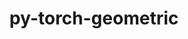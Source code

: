 ---
title: "py-torch-geometric"
layout: cache
categories: [package, develop]
meta: {"versions": ["2.1.0.post1"], "compilers": ["apple-clang@=14.0.0", "apple-clang@=14.0.3", "gcc@=11.3.0", "gcc@=7.3.1"], "oss": ["amzn2", "ubuntu22.04", "ventura"], "platforms": ["darwin", "linux"], "targets": ["aarch64", "ivybridge", "x86_64_v3", "x86_64_v4"], "stacks": ["ml-darwin-aarch64-mps", "ml-linux-x86_64-cpu", "ml-linux-x86_64-cuda", "root"], "num_specs": 79, "num_specs_by_stack": {"root": 79, "ml-darwin-aarch64-mps": 10, "ml-linux-x86_64-cpu": 18, "ml-linux-x86_64-cuda": 23}}
spec_details: [{"hash": "4mht6eundhnles5o2uv5iw5qr5jsrvwu", "compiler": "apple-clang@=14.0.0", "versions": ["2.1.0.post1"], "os": "ventura", "platform": "darwin", "target": "aarch64", "variants": ["build_system=python_pip", "~cuda"], "stacks": ["root", "ml-darwin-aarch64-mps"], "size": "-", "tarball": "https://binaries.spack.io/develop/build_cache/darwin-ventura-aarch64/apple-clang-14.0.0/py-torch-geometric-2.1.0.post1/darwin-ventura-aarch64-apple-clang-14.0.0-py-torch-geometric-2.1.0.post1-4mht6eundhnles5o2uv5iw5qr5jsrvwu.spack"}, {"hash": "obgv6v3fjjwtsndza44cskkqzmpccawl", "compiler": "apple-clang@=14.0.0", "versions": ["2.1.0.post1"], "os": "ventura", "platform": "darwin", "target": "aarch64", "variants": ["build_system=python_pip", "~cuda"], "stacks": ["root", "ml-darwin-aarch64-mps"], "size": "-", "tarball": "https://binaries.spack.io/develop/build_cache/darwin-ventura-aarch64/apple-clang-14.0.0/py-torch-geometric-2.1.0.post1/darwin-ventura-aarch64-apple-clang-14.0.0-py-torch-geometric-2.1.0.post1-obgv6v3fjjwtsndza44cskkqzmpccawl.spack"}, {"hash": "gm5zpim7pybhw6lduh776wbhvp6lfann", "compiler": "apple-clang@=14.0.3", "versions": ["2.1.0.post1"], "os": "ventura", "platform": "darwin", "target": "aarch64", "variants": ["build_system=python_pip", "~cuda"], "stacks": ["root", "ml-darwin-aarch64-mps"], "size": "-", "tarball": "https://binaries.spack.io/develop/build_cache/darwin-ventura-aarch64/apple-clang-14.0.3/py-torch-geometric-2.1.0.post1/darwin-ventura-aarch64-apple-clang-14.0.3-py-torch-geometric-2.1.0.post1-gm5zpim7pybhw6lduh776wbhvp6lfann.spack"}, {"hash": "mcn4z7ztke5il6wlce5avm5veessemhx", "compiler": "apple-clang@=14.0.3", "versions": ["2.1.0.post1"], "os": "ventura", "platform": "darwin", "target": "aarch64", "variants": ["build_system=python_pip", "~cuda"], "stacks": ["root", "ml-darwin-aarch64-mps"], "size": "-", "tarball": "https://binaries.spack.io/develop/build_cache/darwin-ventura-aarch64/apple-clang-14.0.3/py-torch-geometric-2.1.0.post1/darwin-ventura-aarch64-apple-clang-14.0.3-py-torch-geometric-2.1.0.post1-mcn4z7ztke5il6wlce5avm5veessemhx.spack"}, {"hash": "52wdow6wqfwea2qazllyqbtywuv2dbpk", "compiler": "apple-clang@=14.0.3", "versions": ["2.1.0.post1"], "os": "ventura", "platform": "darwin", "target": "aarch64", "variants": ["build_system=python_pip", "~cuda"], "stacks": ["root", "ml-darwin-aarch64-mps"], "size": "-", "tarball": "https://binaries.spack.io/develop/build_cache/darwin-ventura-aarch64/apple-clang-14.0.3/py-torch-geometric-2.1.0.post1/darwin-ventura-aarch64-apple-clang-14.0.3-py-torch-geometric-2.1.0.post1-52wdow6wqfwea2qazllyqbtywuv2dbpk.spack"}, {"hash": "3q6yhhsrecw4m4zlbp6zz4cfytqzompa", "compiler": "apple-clang@=14.0.3", "versions": ["2.1.0.post1"], "os": "ventura", "platform": "darwin", "target": "aarch64", "variants": ["build_system=python_pip", "~cuda"], "stacks": ["root", "ml-darwin-aarch64-mps"], "size": "-", "tarball": "https://binaries.spack.io/develop/build_cache/darwin-ventura-aarch64/apple-clang-14.0.3/py-torch-geometric-2.1.0.post1/darwin-ventura-aarch64-apple-clang-14.0.3-py-torch-geometric-2.1.0.post1-3q6yhhsrecw4m4zlbp6zz4cfytqzompa.spack"}, {"hash": "l5bxvh2qarp6na3pgntgjyifgglvdbgy", "compiler": "apple-clang@=14.0.3", "versions": ["2.1.0.post1"], "os": "ventura", "platform": "darwin", "target": "aarch64", "variants": ["build_system=python_pip", "~cuda"], "stacks": ["root", "ml-darwin-aarch64-mps"], "size": "-", "tarball": "https://binaries.spack.io/develop/build_cache/darwin-ventura-aarch64/apple-clang-14.0.3/py-torch-geometric-2.1.0.post1/darwin-ventura-aarch64-apple-clang-14.0.3-py-torch-geometric-2.1.0.post1-l5bxvh2qarp6na3pgntgjyifgglvdbgy.spack"}, {"hash": "zfg3oobdhkh3zchjjna3hlwxymd3c2py", "compiler": "apple-clang@=14.0.3", "versions": ["2.1.0.post1"], "os": "ventura", "platform": "darwin", "target": "aarch64", "variants": ["build_system=python_pip", "~cuda"], "stacks": ["root", "ml-darwin-aarch64-mps"], "size": "-", "tarball": "https://binaries.spack.io/develop/build_cache/darwin-ventura-aarch64/apple-clang-14.0.3/py-torch-geometric-2.1.0.post1/darwin-ventura-aarch64-apple-clang-14.0.3-py-torch-geometric-2.1.0.post1-zfg3oobdhkh3zchjjna3hlwxymd3c2py.spack"}, {"hash": "yvq7fbsmxletj2qubqhemhxdryjpwqiv", "compiler": "apple-clang@=14.0.3", "versions": ["2.1.0.post1"], "os": "ventura", "platform": "darwin", "target": "aarch64", "variants": ["build_system=python_pip", "~cuda"], "stacks": ["root", "ml-darwin-aarch64-mps"], "size": "-", "tarball": "https://binaries.spack.io/develop/build_cache/darwin-ventura-aarch64/apple-clang-14.0.3/py-torch-geometric-2.1.0.post1/darwin-ventura-aarch64-apple-clang-14.0.3-py-torch-geometric-2.1.0.post1-yvq7fbsmxletj2qubqhemhxdryjpwqiv.spack"}, {"hash": "lgxqocn56lztgrsdajsnxwhcu2usmxwv", "compiler": "apple-clang@=14.0.3", "versions": ["2.1.0.post1"], "os": "ventura", "platform": "darwin", "target": "aarch64", "variants": ["build_system=python_pip", "~cuda"], "stacks": ["root", "ml-darwin-aarch64-mps"], "size": "-", "tarball": "https://binaries.spack.io/develop/build_cache/darwin-ventura-aarch64/apple-clang-14.0.3/py-torch-geometric-2.1.0.post1/darwin-ventura-aarch64-apple-clang-14.0.3-py-torch-geometric-2.1.0.post1-lgxqocn56lztgrsdajsnxwhcu2usmxwv.spack"}, {"hash": "ojhi5nyett7abv2uvundoiu2nn274xq5", "compiler": "gcc@=7.3.1", "versions": ["2.1.0.post1"], "os": "amzn2", "platform": "linux", "target": "ivybridge", "variants": ["build_system=python_pip", "~cuda"], "stacks": ["root"], "size": "-", "tarball": "https://binaries.spack.io/develop/build_cache/linux-amzn2-ivybridge/gcc-7.3.1/py-torch-geometric-2.1.0.post1/linux-amzn2-ivybridge-gcc-7.3.1-py-torch-geometric-2.1.0.post1-ojhi5nyett7abv2uvundoiu2nn274xq5.spack"}, {"hash": "oq6pcethrjw5ibgqifhcw3nzyg3ka6ui", "compiler": "gcc@=7.3.1", "versions": ["2.1.0.post1"], "os": "amzn2", "platform": "linux", "target": "ivybridge", "variants": ["build_system=python_pip", "+cuda"], "stacks": ["root"], "size": "-", "tarball": "https://binaries.spack.io/develop/build_cache/linux-amzn2-ivybridge/gcc-7.3.1/py-torch-geometric-2.1.0.post1/linux-amzn2-ivybridge-gcc-7.3.1-py-torch-geometric-2.1.0.post1-oq6pcethrjw5ibgqifhcw3nzyg3ka6ui.spack"}, {"hash": "hqsephojmtlb7vv2rx2ujsd5t2z2tb75", "compiler": "gcc@=7.3.1", "versions": ["2.1.0.post1"], "os": "amzn2", "platform": "linux", "target": "ivybridge", "variants": ["build_system=python_pip", "+cuda"], "stacks": ["root"], "size": "-", "tarball": "https://binaries.spack.io/develop/build_cache/linux-amzn2-ivybridge/gcc-7.3.1/py-torch-geometric-2.1.0.post1/linux-amzn2-ivybridge-gcc-7.3.1-py-torch-geometric-2.1.0.post1-hqsephojmtlb7vv2rx2ujsd5t2z2tb75.spack"}, {"hash": "nc2xxrpiwufpx6z4cmt4ctolosrvfjfm", "compiler": "gcc@=7.3.1", "versions": ["2.1.0.post1"], "os": "amzn2", "platform": "linux", "target": "ivybridge", "variants": ["build_system=python_pip", "+cuda"], "stacks": ["root"], "size": "-", "tarball": "https://binaries.spack.io/develop/build_cache/linux-amzn2-ivybridge/gcc-7.3.1/py-torch-geometric-2.1.0.post1/linux-amzn2-ivybridge-gcc-7.3.1-py-torch-geometric-2.1.0.post1-nc2xxrpiwufpx6z4cmt4ctolosrvfjfm.spack"}, {"hash": "qndzbxpekh6ohdzlec57c6z5cz5ewf3z", "compiler": "gcc@=7.3.1", "versions": ["2.1.0.post1"], "os": "amzn2", "platform": "linux", "target": "ivybridge", "variants": ["build_system=python_pip", "~cuda"], "stacks": ["root"], "size": "-", "tarball": "https://binaries.spack.io/develop/build_cache/linux-amzn2-ivybridge/gcc-7.3.1/py-torch-geometric-2.1.0.post1/linux-amzn2-ivybridge-gcc-7.3.1-py-torch-geometric-2.1.0.post1-qndzbxpekh6ohdzlec57c6z5cz5ewf3z.spack"}, {"hash": "vanlcqkrjxp3sajcj4h2bpdminrxisfq", "compiler": "gcc@=7.3.1", "versions": ["2.1.0.post1"], "os": "amzn2", "platform": "linux", "target": "ivybridge", "variants": ["build_system=python_pip", "~cuda"], "stacks": ["root"], "size": "-", "tarball": "https://binaries.spack.io/develop/build_cache/linux-amzn2-ivybridge/gcc-7.3.1/py-torch-geometric-2.1.0.post1/linux-amzn2-ivybridge-gcc-7.3.1-py-torch-geometric-2.1.0.post1-vanlcqkrjxp3sajcj4h2bpdminrxisfq.spack"}, {"hash": "3wxtnyjxelunck6jl7kfdrt4ah6dsdyd", "compiler": "gcc@=7.3.1", "versions": ["2.1.0.post1"], "os": "amzn2", "platform": "linux", "target": "ivybridge", "variants": ["build_system=python_pip", "+cuda"], "stacks": ["root"], "size": "-", "tarball": "https://binaries.spack.io/develop/build_cache/linux-amzn2-ivybridge/gcc-7.3.1/py-torch-geometric-2.1.0.post1/linux-amzn2-ivybridge-gcc-7.3.1-py-torch-geometric-2.1.0.post1-3wxtnyjxelunck6jl7kfdrt4ah6dsdyd.spack"}, {"hash": "rugnuwin4ggpobsuxci3yktx7etd3fam", "compiler": "gcc@=7.3.1", "versions": ["2.1.0.post1"], "os": "amzn2", "platform": "linux", "target": "x86_64_v3", "variants": ["build_system=python_pip", "~cuda"], "stacks": ["root"], "size": "-", "tarball": "https://binaries.spack.io/develop/build_cache/linux-amzn2-x86_64_v3/gcc-7.3.1/py-torch-geometric-2.1.0.post1/linux-amzn2-x86_64_v3-gcc-7.3.1-py-torch-geometric-2.1.0.post1-rugnuwin4ggpobsuxci3yktx7etd3fam.spack"}, {"hash": "otdnu6oxxq6acmwhpuhshcguhu73q66m", "compiler": "gcc@=7.3.1", "versions": ["2.1.0.post1"], "os": "amzn2", "platform": "linux", "target": "x86_64_v3", "variants": ["build_system=python_pip", "+cuda"], "stacks": ["root"], "size": "-", "tarball": "https://binaries.spack.io/develop/build_cache/linux-amzn2-x86_64_v3/gcc-7.3.1/py-torch-geometric-2.1.0.post1/linux-amzn2-x86_64_v3-gcc-7.3.1-py-torch-geometric-2.1.0.post1-otdnu6oxxq6acmwhpuhshcguhu73q66m.spack"}, {"hash": "whjnitc3jrv3pnxzzc2dztoqpyupdowv", "compiler": "gcc@=7.3.1", "versions": ["2.1.0.post1"], "os": "amzn2", "platform": "linux", "target": "x86_64_v3", "variants": ["build_system=python_pip", "~cuda"], "stacks": ["root"], "size": "-", "tarball": "https://binaries.spack.io/develop/build_cache/linux-amzn2-x86_64_v3/gcc-7.3.1/py-torch-geometric-2.1.0.post1/linux-amzn2-x86_64_v3-gcc-7.3.1-py-torch-geometric-2.1.0.post1-whjnitc3jrv3pnxzzc2dztoqpyupdowv.spack"}, {"hash": "mwxaf4lztruu7fgiqzbkqnnrf3zlqskp", "compiler": "gcc@=7.3.1", "versions": ["2.1.0.post1"], "os": "amzn2", "platform": "linux", "target": "x86_64_v3", "variants": ["build_system=python_pip", "~cuda"], "stacks": ["root", "ml-linux-x86_64-cpu"], "size": "-", "tarball": "https://binaries.spack.io/develop/build_cache/linux-amzn2-x86_64_v3/gcc-7.3.1/py-torch-geometric-2.1.0.post1/linux-amzn2-x86_64_v3-gcc-7.3.1-py-torch-geometric-2.1.0.post1-mwxaf4lztruu7fgiqzbkqnnrf3zlqskp.spack"}, {"hash": "bmloh4um3mbug2c457yjjy65mss3tar4", "compiler": "gcc@=7.3.1", "versions": ["2.1.0.post1"], "os": "amzn2", "platform": "linux", "target": "x86_64_v3", "variants": ["~cuda"], "stacks": ["root"], "size": "-", "tarball": "https://binaries.spack.io/develop/build_cache/linux-amzn2-x86_64_v3/gcc-7.3.1/py-torch-geometric-2.1.0.post1/linux-amzn2-x86_64_v3-gcc-7.3.1-py-torch-geometric-2.1.0.post1-bmloh4um3mbug2c457yjjy65mss3tar4.spack"}, {"hash": "kv37pv35we6fezoa2nn3d7ujz6cw2hqh", "compiler": "gcc@=7.3.1", "versions": ["2.1.0.post1"], "os": "amzn2", "platform": "linux", "target": "x86_64_v3", "variants": ["build_system=python_pip", "+cuda"], "stacks": ["root", "ml-linux-x86_64-cuda"], "size": "-", "tarball": "https://binaries.spack.io/develop/build_cache/linux-amzn2-x86_64_v3/gcc-7.3.1/py-torch-geometric-2.1.0.post1/linux-amzn2-x86_64_v3-gcc-7.3.1-py-torch-geometric-2.1.0.post1-kv37pv35we6fezoa2nn3d7ujz6cw2hqh.spack"}, {"hash": "2dme4ep7vz7q27yi6uppv6mgnkcuhuz7", "compiler": "gcc@=7.3.1", "versions": ["2.1.0.post1"], "os": "amzn2", "platform": "linux", "target": "x86_64_v3", "variants": ["build_system=python_pip", "+cuda"], "stacks": ["root"], "size": "-", "tarball": "https://binaries.spack.io/develop/build_cache/linux-amzn2-x86_64_v3/gcc-7.3.1/py-torch-geometric-2.1.0.post1/linux-amzn2-x86_64_v3-gcc-7.3.1-py-torch-geometric-2.1.0.post1-2dme4ep7vz7q27yi6uppv6mgnkcuhuz7.spack"}, {"hash": "k2ux2krt5tjtnq5z7ju5vkxjjvkjogxb", "compiler": "gcc@=7.3.1", "versions": ["2.1.0.post1"], "os": "amzn2", "platform": "linux", "target": "x86_64_v3", "variants": ["build_system=python_pip", "~cuda"], "stacks": ["root"], "size": "-", "tarball": "https://binaries.spack.io/develop/build_cache/linux-amzn2-x86_64_v3/gcc-7.3.1/py-torch-geometric-2.1.0.post1/linux-amzn2-x86_64_v3-gcc-7.3.1-py-torch-geometric-2.1.0.post1-k2ux2krt5tjtnq5z7ju5vkxjjvkjogxb.spack"}, {"hash": "2cxs3mt3bf3ql5gd7z73bmw3b2l5oiza", "compiler": "gcc@=7.3.1", "versions": ["2.1.0.post1"], "os": "amzn2", "platform": "linux", "target": "x86_64_v3", "variants": ["build_system=python_pip", "~cuda"], "stacks": ["root"], "size": "-", "tarball": "https://binaries.spack.io/develop/build_cache/linux-amzn2-x86_64_v3/gcc-7.3.1/py-torch-geometric-2.1.0.post1/linux-amzn2-x86_64_v3-gcc-7.3.1-py-torch-geometric-2.1.0.post1-2cxs3mt3bf3ql5gd7z73bmw3b2l5oiza.spack"}, {"hash": "j2c4cjhjazeauwt35ah5s7e63qnsoqro", "compiler": "gcc@=7.3.1", "versions": ["2.1.0.post1"], "os": "amzn2", "platform": "linux", "target": "x86_64_v3", "variants": ["build_system=python_pip", "+cuda"], "stacks": ["root"], "size": "-", "tarball": "https://binaries.spack.io/develop/build_cache/linux-amzn2-x86_64_v3/gcc-7.3.1/py-torch-geometric-2.1.0.post1/linux-amzn2-x86_64_v3-gcc-7.3.1-py-torch-geometric-2.1.0.post1-j2c4cjhjazeauwt35ah5s7e63qnsoqro.spack"}, {"hash": "knepwknnie5ojmplhgbn2nh33n7gt5bp", "compiler": "gcc@=7.3.1", "versions": ["2.1.0.post1"], "os": "amzn2", "platform": "linux", "target": "x86_64_v3", "variants": ["build_system=python_pip", "+cuda"], "stacks": ["root"], "size": "-", "tarball": "https://binaries.spack.io/develop/build_cache/linux-amzn2-x86_64_v3/gcc-7.3.1/py-torch-geometric-2.1.0.post1/linux-amzn2-x86_64_v3-gcc-7.3.1-py-torch-geometric-2.1.0.post1-knepwknnie5ojmplhgbn2nh33n7gt5bp.spack"}, {"hash": "4u2ftolfbaltzeabgtn4ky7lexok3krj", "compiler": "gcc@=7.3.1", "versions": ["2.1.0.post1"], "os": "amzn2", "platform": "linux", "target": "x86_64_v3", "variants": ["build_system=python_pip", "+cuda"], "stacks": ["root"], "size": "-", "tarball": "https://binaries.spack.io/develop/build_cache/linux-amzn2-x86_64_v3/gcc-7.3.1/py-torch-geometric-2.1.0.post1/linux-amzn2-x86_64_v3-gcc-7.3.1-py-torch-geometric-2.1.0.post1-4u2ftolfbaltzeabgtn4ky7lexok3krj.spack"}, {"hash": "lrblxdre4zagrz57vv5od5ktfirjrxju", "compiler": "gcc@=7.3.1", "versions": ["2.1.0.post1"], "os": "amzn2", "platform": "linux", "target": "x86_64_v3", "variants": ["build_system=python_pip", "~cuda"], "stacks": ["root"], "size": "-", "tarball": "https://binaries.spack.io/develop/build_cache/linux-amzn2-x86_64_v3/gcc-7.3.1/py-torch-geometric-2.1.0.post1/linux-amzn2-x86_64_v3-gcc-7.3.1-py-torch-geometric-2.1.0.post1-lrblxdre4zagrz57vv5od5ktfirjrxju.spack"}, {"hash": "zdch2eok2sh4iav5schyho5wopuu4dh4", "compiler": "gcc@=7.3.1", "versions": ["2.1.0.post1"], "os": "amzn2", "platform": "linux", "target": "x86_64_v3", "variants": ["~cuda"], "stacks": ["root"], "size": "-", "tarball": "https://binaries.spack.io/develop/build_cache/linux-amzn2-x86_64_v3/gcc-7.3.1/py-torch-geometric-2.1.0.post1/linux-amzn2-x86_64_v3-gcc-7.3.1-py-torch-geometric-2.1.0.post1-zdch2eok2sh4iav5schyho5wopuu4dh4.spack"}, {"hash": "scshlmianhvgpe73vtuy6jwkcslijrah", "compiler": "gcc@=7.3.1", "versions": ["2.1.0.post1"], "os": "amzn2", "platform": "linux", "target": "x86_64_v3", "variants": ["build_system=python_pip", "~cuda"], "stacks": ["root"], "size": "-", "tarball": "https://binaries.spack.io/develop/build_cache/linux-amzn2-x86_64_v3/gcc-7.3.1/py-torch-geometric-2.1.0.post1/linux-amzn2-x86_64_v3-gcc-7.3.1-py-torch-geometric-2.1.0.post1-scshlmianhvgpe73vtuy6jwkcslijrah.spack"}, {"hash": "xtvlzglddsdgtdmpwa55pn3tvrwi5mcy", "compiler": "gcc@=7.3.1", "versions": ["2.1.0.post1"], "os": "amzn2", "platform": "linux", "target": "x86_64_v3", "variants": ["build_system=python_pip", "~cuda"], "stacks": ["root"], "size": "-", "tarball": "https://binaries.spack.io/develop/build_cache/linux-amzn2-x86_64_v3/gcc-7.3.1/py-torch-geometric-2.1.0.post1/linux-amzn2-x86_64_v3-gcc-7.3.1-py-torch-geometric-2.1.0.post1-xtvlzglddsdgtdmpwa55pn3tvrwi5mcy.spack"}, {"hash": "m5og7eswuuzo6kicbhv5vto7sspops4v", "compiler": "gcc@=7.3.1", "versions": ["2.1.0.post1"], "os": "amzn2", "platform": "linux", "target": "x86_64_v3", "variants": ["build_system=python_pip", "+cuda"], "stacks": ["root"], "size": "-", "tarball": "https://binaries.spack.io/develop/build_cache/linux-amzn2-x86_64_v3/gcc-7.3.1/py-torch-geometric-2.1.0.post1/linux-amzn2-x86_64_v3-gcc-7.3.1-py-torch-geometric-2.1.0.post1-m5og7eswuuzo6kicbhv5vto7sspops4v.spack"}, {"hash": "kwu4xc5nctjy4qlnqmgj6lum2tzo3vmd", "compiler": "gcc@=7.3.1", "versions": ["2.1.0.post1"], "os": "amzn2", "platform": "linux", "target": "x86_64_v3", "variants": ["+cuda"], "stacks": ["root"], "size": "-", "tarball": "https://binaries.spack.io/develop/build_cache/linux-amzn2-x86_64_v3/gcc-7.3.1/py-torch-geometric-2.1.0.post1/linux-amzn2-x86_64_v3-gcc-7.3.1-py-torch-geometric-2.1.0.post1-kwu4xc5nctjy4qlnqmgj6lum2tzo3vmd.spack"}, {"hash": "wkbtojrbdss5fnrehaye43dthmckqjmm", "compiler": "gcc@=7.3.1", "versions": ["2.1.0.post1"], "os": "amzn2", "platform": "linux", "target": "x86_64_v3", "variants": ["build_system=python_pip", "~cuda"], "stacks": ["root"], "size": "-", "tarball": "https://binaries.spack.io/develop/build_cache/linux-amzn2-x86_64_v3/gcc-7.3.1/py-torch-geometric-2.1.0.post1/linux-amzn2-x86_64_v3-gcc-7.3.1-py-torch-geometric-2.1.0.post1-wkbtojrbdss5fnrehaye43dthmckqjmm.spack"}, {"hash": "yetsotnhkm4pyz2ud5m6nfee4xmq5yhq", "compiler": "gcc@=7.3.1", "versions": ["2.1.0.post1"], "os": "amzn2", "platform": "linux", "target": "x86_64_v3", "variants": ["build_system=python_pip", "+cuda"], "stacks": ["root"], "size": "-", "tarball": "https://binaries.spack.io/develop/build_cache/linux-amzn2-x86_64_v3/gcc-7.3.1/py-torch-geometric-2.1.0.post1/linux-amzn2-x86_64_v3-gcc-7.3.1-py-torch-geometric-2.1.0.post1-yetsotnhkm4pyz2ud5m6nfee4xmq5yhq.spack"}, {"hash": "uwurwg4svzopabkhwecyz33kdehwzmms", "compiler": "gcc@=7.3.1", "versions": ["2.1.0.post1"], "os": "amzn2", "platform": "linux", "target": "x86_64_v3", "variants": ["build_system=python_pip", "+cuda"], "stacks": ["root"], "size": "-", "tarball": "https://binaries.spack.io/develop/build_cache/linux-amzn2-x86_64_v3/gcc-7.3.1/py-torch-geometric-2.1.0.post1/linux-amzn2-x86_64_v3-gcc-7.3.1-py-torch-geometric-2.1.0.post1-uwurwg4svzopabkhwecyz33kdehwzmms.spack"}, {"hash": "5fhdlgxnxto3vrao5jpcehedkhzycndv", "compiler": "gcc@=7.3.1", "versions": ["2.1.0.post1"], "os": "amzn2", "platform": "linux", "target": "x86_64_v4", "variants": ["+cuda"], "stacks": ["root"], "size": "-", "tarball": "https://binaries.spack.io/develop/build_cache/linux-amzn2-x86_64_v4/gcc-7.3.1/py-torch-geometric-2.1.0.post1/linux-amzn2-x86_64_v4-gcc-7.3.1-py-torch-geometric-2.1.0.post1-5fhdlgxnxto3vrao5jpcehedkhzycndv.spack"}, {"hash": "rjd7cwabwnxwgvlmrgb2mmumfinlxz2f", "compiler": "gcc@=7.3.1", "versions": ["2.1.0.post1"], "os": "amzn2", "platform": "linux", "target": "x86_64_v4", "variants": ["~cuda"], "stacks": ["root"], "size": "-", "tarball": "https://binaries.spack.io/develop/build_cache/linux-amzn2-x86_64_v4/gcc-7.3.1/py-torch-geometric-2.1.0.post1/linux-amzn2-x86_64_v4-gcc-7.3.1-py-torch-geometric-2.1.0.post1-rjd7cwabwnxwgvlmrgb2mmumfinlxz2f.spack"}, {"hash": "5hxkxjhil2ahioxgsp74nw6ky3qumk25", "compiler": "gcc@=11.3.0", "versions": ["2.1.0.post1"], "os": "ubuntu22.04", "platform": "linux", "target": "x86_64_v3", "variants": ["build_system=python_pip", "~cuda"], "stacks": ["root", "ml-linux-x86_64-cpu"], "size": "-", "tarball": "https://binaries.spack.io/develop/build_cache/linux-ubuntu22.04-x86_64_v3/gcc-11.3.0/py-torch-geometric-2.1.0.post1/linux-ubuntu22.04-x86_64_v3-gcc-11.3.0-py-torch-geometric-2.1.0.post1-5hxkxjhil2ahioxgsp74nw6ky3qumk25.spack"}, {"hash": "3vr7xzupqungnw2xclvullngniqrczro", "compiler": "gcc@=11.3.0", "versions": ["2.1.0.post1"], "os": "ubuntu22.04", "platform": "linux", "target": "x86_64_v3", "variants": ["build_system=python_pip", "+cuda"], "stacks": ["root", "ml-linux-x86_64-cuda"], "size": "-", "tarball": "https://binaries.spack.io/develop/build_cache/linux-ubuntu22.04-x86_64_v3/gcc-11.3.0/py-torch-geometric-2.1.0.post1/linux-ubuntu22.04-x86_64_v3-gcc-11.3.0-py-torch-geometric-2.1.0.post1-3vr7xzupqungnw2xclvullngniqrczro.spack"}, {"hash": "rkhptom6v4ifdkslwkm6ifohlsfe4pb7", "compiler": "gcc@=11.3.0", "versions": ["2.1.0.post1"], "os": "ubuntu22.04", "platform": "linux", "target": "x86_64_v3", "variants": ["build_system=python_pip", "+cuda"], "stacks": ["root", "ml-linux-x86_64-cuda"], "size": "-", "tarball": "https://binaries.spack.io/develop/build_cache/linux-ubuntu22.04-x86_64_v3/gcc-11.3.0/py-torch-geometric-2.1.0.post1/linux-ubuntu22.04-x86_64_v3-gcc-11.3.0-py-torch-geometric-2.1.0.post1-rkhptom6v4ifdkslwkm6ifohlsfe4pb7.spack"}, {"hash": "f54jemscc5rvn3rqai6fdk5mf27mzknk", "compiler": "gcc@=11.3.0", "versions": ["2.1.0.post1"], "os": "ubuntu22.04", "platform": "linux", "target": "x86_64_v3", "variants": ["build_system=python_pip", "~cuda"], "stacks": ["root", "ml-linux-x86_64-cpu"], "size": "-", "tarball": "https://binaries.spack.io/develop/build_cache/linux-ubuntu22.04-x86_64_v3/gcc-11.3.0/py-torch-geometric-2.1.0.post1/linux-ubuntu22.04-x86_64_v3-gcc-11.3.0-py-torch-geometric-2.1.0.post1-f54jemscc5rvn3rqai6fdk5mf27mzknk.spack"}, {"hash": "3qjjhvnxya2w65tjixn32az2ry4x6apl", "compiler": "gcc@=11.3.0", "versions": ["2.1.0.post1"], "os": "ubuntu22.04", "platform": "linux", "target": "x86_64_v3", "variants": ["build_system=python_pip", "+cuda"], "stacks": ["root", "ml-linux-x86_64-cuda"], "size": "-", "tarball": "https://binaries.spack.io/develop/build_cache/linux-ubuntu22.04-x86_64_v3/gcc-11.3.0/py-torch-geometric-2.1.0.post1/linux-ubuntu22.04-x86_64_v3-gcc-11.3.0-py-torch-geometric-2.1.0.post1-3qjjhvnxya2w65tjixn32az2ry4x6apl.spack"}, {"hash": "sf5bkkjr2kb5opnwmkuutqcr5peuu32f", "compiler": "gcc@=11.3.0", "versions": ["2.1.0.post1"], "os": "ubuntu22.04", "platform": "linux", "target": "x86_64_v3", "variants": ["build_system=python_pip", "+cuda"], "stacks": ["root", "ml-linux-x86_64-cuda"], "size": "-", "tarball": "https://binaries.spack.io/develop/build_cache/linux-ubuntu22.04-x86_64_v3/gcc-11.3.0/py-torch-geometric-2.1.0.post1/linux-ubuntu22.04-x86_64_v3-gcc-11.3.0-py-torch-geometric-2.1.0.post1-sf5bkkjr2kb5opnwmkuutqcr5peuu32f.spack"}, {"hash": "r32djjxsy4l6ql7w5wylt3zncvbllriq", "compiler": "gcc@=11.3.0", "versions": ["2.1.0.post1"], "os": "ubuntu22.04", "platform": "linux", "target": "x86_64_v3", "variants": ["build_system=python_pip", "+cuda"], "stacks": ["root", "ml-linux-x86_64-cuda"], "size": "-", "tarball": "https://binaries.spack.io/develop/build_cache/linux-ubuntu22.04-x86_64_v3/gcc-11.3.0/py-torch-geometric-2.1.0.post1/linux-ubuntu22.04-x86_64_v3-gcc-11.3.0-py-torch-geometric-2.1.0.post1-r32djjxsy4l6ql7w5wylt3zncvbllriq.spack"}, {"hash": "hbgam5jdpehf7wosdfqvk5lgr2fnflg5", "compiler": "gcc@=11.3.0", "versions": ["2.1.0.post1"], "os": "ubuntu22.04", "platform": "linux", "target": "x86_64_v3", "variants": ["build_system=python_pip", "~cuda"], "stacks": ["root", "ml-linux-x86_64-cpu"], "size": "-", "tarball": "https://binaries.spack.io/develop/build_cache/linux-ubuntu22.04-x86_64_v3/gcc-11.3.0/py-torch-geometric-2.1.0.post1/linux-ubuntu22.04-x86_64_v3-gcc-11.3.0-py-torch-geometric-2.1.0.post1-hbgam5jdpehf7wosdfqvk5lgr2fnflg5.spack"}, {"hash": "673etao7mxrf42tkcktkpla6rqkadppr", "compiler": "gcc@=11.3.0", "versions": ["2.1.0.post1"], "os": "ubuntu22.04", "platform": "linux", "target": "x86_64_v3", "variants": ["build_system=python_pip", "~cuda"], "stacks": ["root", "ml-linux-x86_64-cpu"], "size": "-", "tarball": "https://binaries.spack.io/develop/build_cache/linux-ubuntu22.04-x86_64_v3/gcc-11.3.0/py-torch-geometric-2.1.0.post1/linux-ubuntu22.04-x86_64_v3-gcc-11.3.0-py-torch-geometric-2.1.0.post1-673etao7mxrf42tkcktkpla6rqkadppr.spack"}, {"hash": "veryodunjwnyjhhlw7kcahqidhijwe3x", "compiler": "gcc@=11.3.0", "versions": ["2.1.0.post1"], "os": "ubuntu22.04", "platform": "linux", "target": "x86_64_v3", "variants": ["build_system=python_pip", "+cuda"], "stacks": ["root", "ml-linux-x86_64-cuda"], "size": "-", "tarball": "https://binaries.spack.io/develop/build_cache/linux-ubuntu22.04-x86_64_v3/gcc-11.3.0/py-torch-geometric-2.1.0.post1/linux-ubuntu22.04-x86_64_v3-gcc-11.3.0-py-torch-geometric-2.1.0.post1-veryodunjwnyjhhlw7kcahqidhijwe3x.spack"}, {"hash": "er6xeug4t5m6dzxkb75iejhm6y3orfct", "compiler": "gcc@=11.3.0", "versions": ["2.1.0.post1"], "os": "ubuntu22.04", "platform": "linux", "target": "x86_64_v3", "variants": ["build_system=python_pip", "~cuda"], "stacks": ["root", "ml-linux-x86_64-cpu"], "size": "-", "tarball": "https://binaries.spack.io/develop/build_cache/linux-ubuntu22.04-x86_64_v3/gcc-11.3.0/py-torch-geometric-2.1.0.post1/linux-ubuntu22.04-x86_64_v3-gcc-11.3.0-py-torch-geometric-2.1.0.post1-er6xeug4t5m6dzxkb75iejhm6y3orfct.spack"}, {"hash": "3izwhdjqjj4luo2haytpyrflbecdrju2", "compiler": "gcc@=11.3.0", "versions": ["2.1.0.post1"], "os": "ubuntu22.04", "platform": "linux", "target": "x86_64_v3", "variants": ["build_system=python_pip", "+cuda"], "stacks": ["root", "ml-linux-x86_64-cuda"], "size": "-", "tarball": "https://binaries.spack.io/develop/build_cache/linux-ubuntu22.04-x86_64_v3/gcc-11.3.0/py-torch-geometric-2.1.0.post1/linux-ubuntu22.04-x86_64_v3-gcc-11.3.0-py-torch-geometric-2.1.0.post1-3izwhdjqjj4luo2haytpyrflbecdrju2.spack"}, {"hash": "lhvwqgzrnmhdzlanrz4jiphhj66fbenz", "compiler": "gcc@=11.3.0", "versions": ["2.1.0.post1"], "os": "ubuntu22.04", "platform": "linux", "target": "x86_64_v3", "variants": ["build_system=python_pip", "~cuda"], "stacks": ["root", "ml-linux-x86_64-cpu"], "size": "-", "tarball": "https://binaries.spack.io/develop/build_cache/linux-ubuntu22.04-x86_64_v3/gcc-11.3.0/py-torch-geometric-2.1.0.post1/linux-ubuntu22.04-x86_64_v3-gcc-11.3.0-py-torch-geometric-2.1.0.post1-lhvwqgzrnmhdzlanrz4jiphhj66fbenz.spack"}, {"hash": "77wihxotzpk7ennj3wwhe2k72urgapep", "compiler": "gcc@=11.3.0", "versions": ["2.1.0.post1"], "os": "ubuntu22.04", "platform": "linux", "target": "x86_64_v3", "variants": ["build_system=python_pip", "+cuda"], "stacks": ["root", "ml-linux-x86_64-cuda"], "size": "-", "tarball": "https://binaries.spack.io/develop/build_cache/linux-ubuntu22.04-x86_64_v3/gcc-11.3.0/py-torch-geometric-2.1.0.post1/linux-ubuntu22.04-x86_64_v3-gcc-11.3.0-py-torch-geometric-2.1.0.post1-77wihxotzpk7ennj3wwhe2k72urgapep.spack"}, {"hash": "nxwqhlcf4ohjgupet2g7yawovy4m2hy7", "compiler": "gcc@=11.3.0", "versions": ["2.1.0.post1"], "os": "ubuntu22.04", "platform": "linux", "target": "x86_64_v3", "variants": ["build_system=python_pip", "+cuda"], "stacks": ["root", "ml-linux-x86_64-cuda"], "size": "-", "tarball": "https://binaries.spack.io/develop/build_cache/linux-ubuntu22.04-x86_64_v3/gcc-11.3.0/py-torch-geometric-2.1.0.post1/linux-ubuntu22.04-x86_64_v3-gcc-11.3.0-py-torch-geometric-2.1.0.post1-nxwqhlcf4ohjgupet2g7yawovy4m2hy7.spack"}, {"hash": "5xamp7wxcjqvgvbhxto4iitox6hf3ota", "compiler": "gcc@=11.3.0", "versions": ["2.1.0.post1"], "os": "ubuntu22.04", "platform": "linux", "target": "x86_64_v3", "variants": ["build_system=python_pip", "~cuda"], "stacks": ["root", "ml-linux-x86_64-cpu"], "size": "-", "tarball": "https://binaries.spack.io/develop/build_cache/linux-ubuntu22.04-x86_64_v3/gcc-11.3.0/py-torch-geometric-2.1.0.post1/linux-ubuntu22.04-x86_64_v3-gcc-11.3.0-py-torch-geometric-2.1.0.post1-5xamp7wxcjqvgvbhxto4iitox6hf3ota.spack"}, {"hash": "o55nfwxuplfgxgwjjhsjuwql3d6xtlj4", "compiler": "gcc@=11.3.0", "versions": ["2.1.0.post1"], "os": "ubuntu22.04", "platform": "linux", "target": "x86_64_v3", "variants": ["build_system=python_pip", "+cuda"], "stacks": ["root", "ml-linux-x86_64-cuda"], "size": "-", "tarball": "https://binaries.spack.io/develop/build_cache/linux-ubuntu22.04-x86_64_v3/gcc-11.3.0/py-torch-geometric-2.1.0.post1/linux-ubuntu22.04-x86_64_v3-gcc-11.3.0-py-torch-geometric-2.1.0.post1-o55nfwxuplfgxgwjjhsjuwql3d6xtlj4.spack"}, {"hash": "4eskbwupxglgk77enn4tl65ehlc57fjp", "compiler": "gcc@=11.3.0", "versions": ["2.1.0.post1"], "os": "ubuntu22.04", "platform": "linux", "target": "x86_64_v3", "variants": ["build_system=python_pip", "~cuda"], "stacks": ["root", "ml-linux-x86_64-cpu"], "size": "-", "tarball": "https://binaries.spack.io/develop/build_cache/linux-ubuntu22.04-x86_64_v3/gcc-11.3.0/py-torch-geometric-2.1.0.post1/linux-ubuntu22.04-x86_64_v3-gcc-11.3.0-py-torch-geometric-2.1.0.post1-4eskbwupxglgk77enn4tl65ehlc57fjp.spack"}, {"hash": "nhwko3etv2eda2tfg55jryznvq547qxj", "compiler": "gcc@=11.3.0", "versions": ["2.1.0.post1"], "os": "ubuntu22.04", "platform": "linux", "target": "x86_64_v3", "variants": ["build_system=python_pip", "+cuda"], "stacks": ["root", "ml-linux-x86_64-cuda"], "size": "-", "tarball": "https://binaries.spack.io/develop/build_cache/linux-ubuntu22.04-x86_64_v3/gcc-11.3.0/py-torch-geometric-2.1.0.post1/linux-ubuntu22.04-x86_64_v3-gcc-11.3.0-py-torch-geometric-2.1.0.post1-nhwko3etv2eda2tfg55jryznvq547qxj.spack"}, {"hash": "cbzp56ud7hvxgvwv4tjufs3adnb6koiy", "compiler": "gcc@=11.3.0", "versions": ["2.1.0.post1"], "os": "ubuntu22.04", "platform": "linux", "target": "x86_64_v3", "variants": ["build_system=python_pip", "+cuda"], "stacks": ["root", "ml-linux-x86_64-cuda"], "size": "-", "tarball": "https://binaries.spack.io/develop/build_cache/linux-ubuntu22.04-x86_64_v3/gcc-11.3.0/py-torch-geometric-2.1.0.post1/linux-ubuntu22.04-x86_64_v3-gcc-11.3.0-py-torch-geometric-2.1.0.post1-cbzp56ud7hvxgvwv4tjufs3adnb6koiy.spack"}, {"hash": "hg7xnralide2m5uufr42xstwhwbgtyru", "compiler": "gcc@=11.3.0", "versions": ["2.1.0.post1"], "os": "ubuntu22.04", "platform": "linux", "target": "x86_64_v3", "variants": ["build_system=python_pip", "+cuda"], "stacks": ["root", "ml-linux-x86_64-cuda"], "size": "-", "tarball": "https://binaries.spack.io/develop/build_cache/linux-ubuntu22.04-x86_64_v3/gcc-11.3.0/py-torch-geometric-2.1.0.post1/linux-ubuntu22.04-x86_64_v3-gcc-11.3.0-py-torch-geometric-2.1.0.post1-hg7xnralide2m5uufr42xstwhwbgtyru.spack"}, {"hash": "6yco7hybtw6kttbbnuxa32btcde43agm", "compiler": "gcc@=11.3.0", "versions": ["2.1.0.post1"], "os": "ubuntu22.04", "platform": "linux", "target": "x86_64_v3", "variants": ["build_system=python_pip", "+cuda"], "stacks": ["root", "ml-linux-x86_64-cuda"], "size": "-", "tarball": "https://binaries.spack.io/develop/build_cache/linux-ubuntu22.04-x86_64_v3/gcc-11.3.0/py-torch-geometric-2.1.0.post1/linux-ubuntu22.04-x86_64_v3-gcc-11.3.0-py-torch-geometric-2.1.0.post1-6yco7hybtw6kttbbnuxa32btcde43agm.spack"}, {"hash": "px7hlrzh4dotuz56h72ffqcklchstpvj", "compiler": "gcc@=11.3.0", "versions": ["2.1.0.post1"], "os": "ubuntu22.04", "platform": "linux", "target": "x86_64_v3", "variants": ["build_system=python_pip", "+cuda"], "stacks": ["root", "ml-linux-x86_64-cuda"], "size": "-", "tarball": "https://binaries.spack.io/develop/build_cache/linux-ubuntu22.04-x86_64_v3/gcc-11.3.0/py-torch-geometric-2.1.0.post1/linux-ubuntu22.04-x86_64_v3-gcc-11.3.0-py-torch-geometric-2.1.0.post1-px7hlrzh4dotuz56h72ffqcklchstpvj.spack"}, {"hash": "6xvhkxmwofbqbcuvy6xy7u77diwbkplc", "compiler": "gcc@=11.3.0", "versions": ["2.1.0.post1"], "os": "ubuntu22.04", "platform": "linux", "target": "x86_64_v3", "variants": ["build_system=python_pip", "+cuda"], "stacks": ["root", "ml-linux-x86_64-cuda"], "size": "-", "tarball": "https://binaries.spack.io/develop/build_cache/linux-ubuntu22.04-x86_64_v3/gcc-11.3.0/py-torch-geometric-2.1.0.post1/linux-ubuntu22.04-x86_64_v3-gcc-11.3.0-py-torch-geometric-2.1.0.post1-6xvhkxmwofbqbcuvy6xy7u77diwbkplc.spack"}, {"hash": "j7lsklcwuiu53iorctbr2d6wctijxobr", "compiler": "gcc@=11.3.0", "versions": ["2.1.0.post1"], "os": "ubuntu22.04", "platform": "linux", "target": "x86_64_v3", "variants": ["build_system=python_pip", "~cuda"], "stacks": ["root", "ml-linux-x86_64-cpu"], "size": "-", "tarball": "https://binaries.spack.io/develop/build_cache/linux-ubuntu22.04-x86_64_v3/gcc-11.3.0/py-torch-geometric-2.1.0.post1/linux-ubuntu22.04-x86_64_v3-gcc-11.3.0-py-torch-geometric-2.1.0.post1-j7lsklcwuiu53iorctbr2d6wctijxobr.spack"}, {"hash": "erm7a7culfgp5kjv4wmmevdkskodvsfd", "compiler": "gcc@=11.3.0", "versions": ["2.1.0.post1"], "os": "ubuntu22.04", "platform": "linux", "target": "x86_64_v3", "variants": ["build_system=python_pip", "+cuda"], "stacks": ["root", "ml-linux-x86_64-cuda"], "size": "-", "tarball": "https://binaries.spack.io/develop/build_cache/linux-ubuntu22.04-x86_64_v3/gcc-11.3.0/py-torch-geometric-2.1.0.post1/linux-ubuntu22.04-x86_64_v3-gcc-11.3.0-py-torch-geometric-2.1.0.post1-erm7a7culfgp5kjv4wmmevdkskodvsfd.spack"}, {"hash": "rpviojdycj7rd5zyh7oyzrm76u3pco52", "compiler": "gcc@=11.3.0", "versions": ["2.1.0.post1"], "os": "ubuntu22.04", "platform": "linux", "target": "x86_64_v3", "variants": ["build_system=python_pip", "~cuda"], "stacks": ["root", "ml-linux-x86_64-cpu"], "size": "-", "tarball": "https://binaries.spack.io/develop/build_cache/linux-ubuntu22.04-x86_64_v3/gcc-11.3.0/py-torch-geometric-2.1.0.post1/linux-ubuntu22.04-x86_64_v3-gcc-11.3.0-py-torch-geometric-2.1.0.post1-rpviojdycj7rd5zyh7oyzrm76u3pco52.spack"}, {"hash": "tbmgmjjaaqsucevdhhrec76hjiipjaal", "compiler": "gcc@=11.3.0", "versions": ["2.1.0.post1"], "os": "ubuntu22.04", "platform": "linux", "target": "x86_64_v3", "variants": ["build_system=python_pip", "~cuda"], "stacks": ["root", "ml-linux-x86_64-cpu"], "size": "-", "tarball": "https://binaries.spack.io/develop/build_cache/linux-ubuntu22.04-x86_64_v3/gcc-11.3.0/py-torch-geometric-2.1.0.post1/linux-ubuntu22.04-x86_64_v3-gcc-11.3.0-py-torch-geometric-2.1.0.post1-tbmgmjjaaqsucevdhhrec76hjiipjaal.spack"}, {"hash": "swxz6tkmcwayyu76l443osvjzbrfmgvj", "compiler": "gcc@=11.3.0", "versions": ["2.1.0.post1"], "os": "ubuntu22.04", "platform": "linux", "target": "x86_64_v3", "variants": ["build_system=python_pip", "+cuda"], "stacks": ["root", "ml-linux-x86_64-cuda"], "size": "-", "tarball": "https://binaries.spack.io/develop/build_cache/linux-ubuntu22.04-x86_64_v3/gcc-11.3.0/py-torch-geometric-2.1.0.post1/linux-ubuntu22.04-x86_64_v3-gcc-11.3.0-py-torch-geometric-2.1.0.post1-swxz6tkmcwayyu76l443osvjzbrfmgvj.spack"}, {"hash": "zxukkd4ir2axjgjglkq54omyidlyy3jm", "compiler": "gcc@=11.3.0", "versions": ["2.1.0.post1"], "os": "ubuntu22.04", "platform": "linux", "target": "x86_64_v3", "variants": ["build_system=python_pip", "~cuda"], "stacks": ["root", "ml-linux-x86_64-cpu"], "size": "-", "tarball": "https://binaries.spack.io/develop/build_cache/linux-ubuntu22.04-x86_64_v3/gcc-11.3.0/py-torch-geometric-2.1.0.post1/linux-ubuntu22.04-x86_64_v3-gcc-11.3.0-py-torch-geometric-2.1.0.post1-zxukkd4ir2axjgjglkq54omyidlyy3jm.spack"}, {"hash": "vufp7r2pv2eiqsi5xclewzuq2dpjn43r", "compiler": "gcc@=11.3.0", "versions": ["2.1.0.post1"], "os": "ubuntu22.04", "platform": "linux", "target": "x86_64_v3", "variants": ["build_system=python_pip", "+cuda"], "stacks": ["root", "ml-linux-x86_64-cuda"], "size": "-", "tarball": "https://binaries.spack.io/develop/build_cache/linux-ubuntu22.04-x86_64_v3/gcc-11.3.0/py-torch-geometric-2.1.0.post1/linux-ubuntu22.04-x86_64_v3-gcc-11.3.0-py-torch-geometric-2.1.0.post1-vufp7r2pv2eiqsi5xclewzuq2dpjn43r.spack"}, {"hash": "sl2agzvmckpuehc572boxcnrp4hwltpb", "compiler": "gcc@=11.3.0", "versions": ["2.1.0.post1"], "os": "ubuntu22.04", "platform": "linux", "target": "x86_64_v3", "variants": ["build_system=python_pip", "~cuda"], "stacks": ["root", "ml-linux-x86_64-cpu"], "size": "-", "tarball": "https://binaries.spack.io/develop/build_cache/linux-ubuntu22.04-x86_64_v3/gcc-11.3.0/py-torch-geometric-2.1.0.post1/linux-ubuntu22.04-x86_64_v3-gcc-11.3.0-py-torch-geometric-2.1.0.post1-sl2agzvmckpuehc572boxcnrp4hwltpb.spack"}, {"hash": "u4ahwu3i6bvqbxm7qpx4he2fxabjuiib", "compiler": "gcc@=11.3.0", "versions": ["2.1.0.post1"], "os": "ubuntu22.04", "platform": "linux", "target": "x86_64_v3", "variants": ["build_system=python_pip", "~cuda"], "stacks": ["root", "ml-linux-x86_64-cpu"], "size": "-", "tarball": "https://binaries.spack.io/develop/build_cache/linux-ubuntu22.04-x86_64_v3/gcc-11.3.0/py-torch-geometric-2.1.0.post1/linux-ubuntu22.04-x86_64_v3-gcc-11.3.0-py-torch-geometric-2.1.0.post1-u4ahwu3i6bvqbxm7qpx4he2fxabjuiib.spack"}, {"hash": "taau3vblplu3oukj7xfezqyc56jiaiuw", "compiler": "gcc@=11.3.0", "versions": ["2.1.0.post1"], "os": "ubuntu22.04", "platform": "linux", "target": "x86_64_v3", "variants": ["build_system=python_pip", "+cuda"], "stacks": ["root", "ml-linux-x86_64-cuda"], "size": "-", "tarball": "https://binaries.spack.io/develop/build_cache/linux-ubuntu22.04-x86_64_v3/gcc-11.3.0/py-torch-geometric-2.1.0.post1/linux-ubuntu22.04-x86_64_v3-gcc-11.3.0-py-torch-geometric-2.1.0.post1-taau3vblplu3oukj7xfezqyc56jiaiuw.spack"}, {"hash": "ts23jtpcmsm6j5fmrnzll33q6yjo6as4", "compiler": "gcc@=11.3.0", "versions": ["2.1.0.post1"], "os": "ubuntu22.04", "platform": "linux", "target": "x86_64_v3", "variants": ["build_system=python_pip", "~cuda"], "stacks": ["root", "ml-linux-x86_64-cpu"], "size": "-", "tarball": "https://binaries.spack.io/develop/build_cache/linux-ubuntu22.04-x86_64_v3/gcc-11.3.0/py-torch-geometric-2.1.0.post1/linux-ubuntu22.04-x86_64_v3-gcc-11.3.0-py-torch-geometric-2.1.0.post1-ts23jtpcmsm6j5fmrnzll33q6yjo6as4.spack"}, {"hash": "xm5ikys3qeh23q5azeoqzdzffmisgokr", "compiler": "gcc@=11.3.0", "versions": ["2.1.0.post1"], "os": "ubuntu22.04", "platform": "linux", "target": "x86_64_v3", "variants": ["build_system=python_pip", "+cuda"], "stacks": ["root", "ml-linux-x86_64-cuda"], "size": "-", "tarball": "https://binaries.spack.io/develop/build_cache/linux-ubuntu22.04-x86_64_v3/gcc-11.3.0/py-torch-geometric-2.1.0.post1/linux-ubuntu22.04-x86_64_v3-gcc-11.3.0-py-torch-geometric-2.1.0.post1-xm5ikys3qeh23q5azeoqzdzffmisgokr.spack"}, {"hash": "uygst326kokzpj4b56m3jowocgfkpci7", "compiler": "gcc@=11.3.0", "versions": ["2.1.0.post1"], "os": "ubuntu22.04", "platform": "linux", "target": "x86_64_v3", "variants": ["build_system=python_pip", "~cuda"], "stacks": ["root", "ml-linux-x86_64-cpu"], "size": "-", "tarball": "https://binaries.spack.io/develop/build_cache/linux-ubuntu22.04-x86_64_v3/gcc-11.3.0/py-torch-geometric-2.1.0.post1/linux-ubuntu22.04-x86_64_v3-gcc-11.3.0-py-torch-geometric-2.1.0.post1-uygst326kokzpj4b56m3jowocgfkpci7.spack"}, {"hash": "w4yiyebdxzn5pmmkjp5opl3lrv5zlmir", "compiler": "gcc@=11.3.0", "versions": ["2.1.0.post1"], "os": "ubuntu22.04", "platform": "linux", "target": "x86_64_v3", "variants": ["build_system=python_pip", "~cuda"], "stacks": ["root", "ml-linux-x86_64-cpu"], "size": "-", "tarball": "https://binaries.spack.io/develop/build_cache/linux-ubuntu22.04-x86_64_v3/gcc-11.3.0/py-torch-geometric-2.1.0.post1/linux-ubuntu22.04-x86_64_v3-gcc-11.3.0-py-torch-geometric-2.1.0.post1-w4yiyebdxzn5pmmkjp5opl3lrv5zlmir.spack"}, {"hash": "xz44p7odhps5e2h7u7e37g66l5t4nxsx", "compiler": "gcc@=11.3.0", "versions": ["2.1.0.post1"], "os": "ubuntu22.04", "platform": "linux", "target": "x86_64_v3", "variants": ["build_system=python_pip", "+cuda"], "stacks": ["root", "ml-linux-x86_64-cuda"], "size": "-", "tarball": "https://binaries.spack.io/develop/build_cache/linux-ubuntu22.04-x86_64_v3/gcc-11.3.0/py-torch-geometric-2.1.0.post1/linux-ubuntu22.04-x86_64_v3-gcc-11.3.0-py-torch-geometric-2.1.0.post1-xz44p7odhps5e2h7u7e37g66l5t4nxsx.spack"}]
---